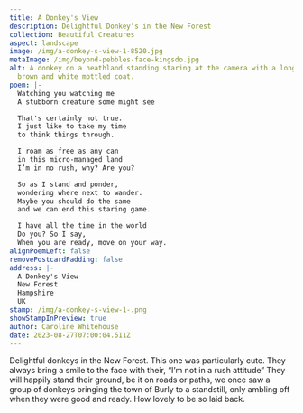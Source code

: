 ```yaml
---
title: A Donkey's View
description: Delightful Donkey's in the New Forest
collection: Beautiful Creatures
aspect: landscape
image: /img/a-donkey-s-view-1-8520.jpg
metaImage: /img/beyond-pebbles-face-kingsdo.jpg
alt: A donkey on a heathland standing staring at the camera with a long shaggy
  brown and white mottled coat.
poem: |-
  Watching you watching me
  A stubborn creature some might see

  That's certainly not true.
  I just like to take my time 
  to think things through.

  I roam as free as any can 
  in this micro-managed land
  I’m in no rush, why? Are you?

  So as I stand and ponder, 
  wondering where next to wander.
  Maybe you should do the same
  and we can end this staring game.

  I have all the time in the world
  Do you? So I say,
  When you are ready, move on your way.
alignPoemLeft: false
removePostcardPadding: false
address: |-
  A Donkey's View
  New Forest
  Hampshire
  UK
stamp: /img/a-donkey-s-view-1-.png
showStampInPreview: true
author: Caroline Whitehouse
date: 2023-08-27T07:00:04.511Z
---
```

Delightful donkeys in the New Forest. This one was particularly cute. They always bring a smile to the face with their, “I’m not in a rush attitude” They will happily stand their ground, be it on roads or paths, we once saw a group of donkeys bringing the town of Burly to a standstill, only ambling off when they were good and ready. How lovely to be so laid back.